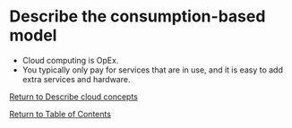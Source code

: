 # Describe the consumption-based model

* Cloud computing is OpEx.
* You typically only pay for services that are in use, and it is easy to add extra services and hardware.

[Return to Describe cloud concepts](README.md)

[Return to Table of Contents](../README.md)
